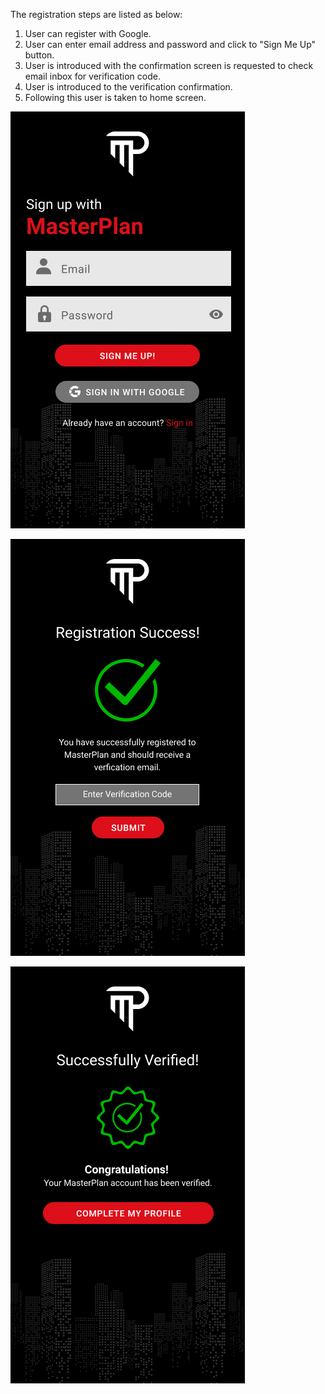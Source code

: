 The registration steps are listed as below:

1.  User can register with Google.
2.  User can enter email address and password and click to "Sign Me Up" button.
3.  User is introduced with the confirmation screen is requested to check email inbox for verification code.
4.  User is introduced to the verification confirmation.
5.  Following this user is taken to home screen.

![image](uploads/5aef5ccdda91560905b02d40d3e4563c/image.png)

![image](uploads/d645819899930fd349a113a23934711f/image.png)

![image](uploads/0708d7648ed737b401450de75c8ea350/image.png)